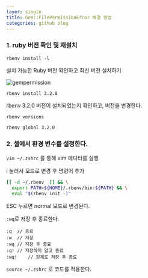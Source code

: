 ```yaml
---
layer: single
title: Gem::FilePermissionError 해결 방법
categories: github blog
---
```


###  1. ruby 버전 확인 및 재설치

`rbenv install -l`

설치 가능한 Ruby 버전 확인하고 최신 버전 설치하기

![gempermission]({{site.url}}/images/2023-02-10-GemPermissionError/gempermission.png)

`rbenv install 3.2.0`

rbenv 3.2.0 버전이 설치되었는지 확인하고, 버전을 변경한다.

`rbenv versions`

`rbenv global 3.2.0`

### 		2. 셸에서 환경 변수를 설정한다.

`vim ~/.zshrc` 를 통해 vim 에디터를 실행

i 눌러서 <insert>모드로 변경 후 명령어 추가

```bash
[[ -d ~/.rbenv  ]] && \
  export PATH=${HOME}/.rbenv/bin:${PATH} && \
  eval "$(rbenv init -)"
```

ESC 누르면 normal 모드로 변경된다.

`:wq`로 저장 후 종료한다.

```
:q	// 종료
:w	// 저장
:wq	// 저장 후 종료
:q!	// 저장하지 않고 종료
:wq!	// 강제로 저장 후 종료
```

`source ~/.zshrc` 로 코드를 적용한다.

